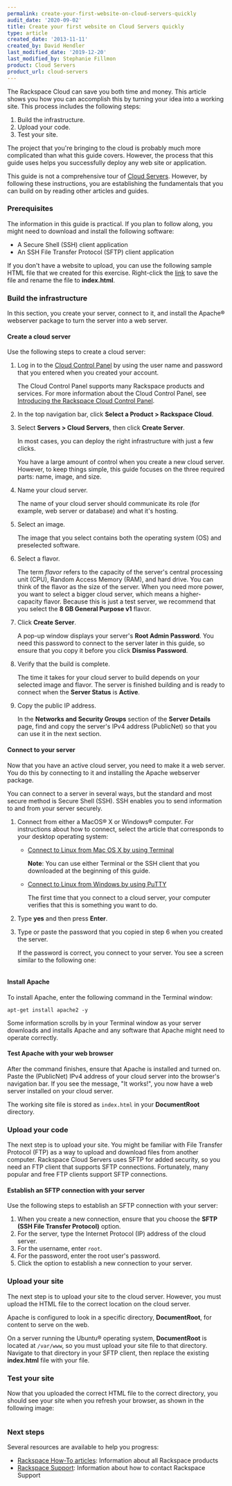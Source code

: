 ```yaml
---
permalink: create-your-first-website-on-cloud-servers-quickly
audit_date: '2020-09-02'
title: Create your first website on Cloud Servers quickly
type: article
created_date: '2013-11-11'
created_by: David Hendler
last_modified_date: '2019-12-20'
last_modified_by: Stephanie Fillmon
product: Cloud Servers
product_url: cloud-servers
---
```


The Rackspace Cloud can save you both time and money. This article shows
you how you can accomplish this by turning your idea into a working site.
This process includes the following steps:

1.  Build the infrastructure.
2.  Upload your code.
3.  Test your site.

The project that you're bringing to the cloud is probably much more
complicated than what this guide covers. However, the process that this
guide uses helps you successfully deploy any web site or application.

This guide is not a comprehensive tour of [Cloud
Servers](https://www.rackspace.com/cloud/servers).
However, by following these instructions, you are establishing the
fundamentals that you can build on by reading other articles and guides.

### Prerequisites

The information in this guide is practical. If you plan to follow along, you
might need to download and install the following software:

  - A Secure Shell (SSH) client application
  - An SSH File Transfer Protocol (SFTP) client application

If you don't have a website to upload, you can use the following sample HTML
file that we created for this exercise. Right-click the [link](https://docs-ospc.rackspace.com/support/how-to/cloud-servers/create-your-first-website-on-cloud-servers-quickly/download.html) to
save the file and rename the file to **index.html**.

### Build the infrastructure

In this section, you create your server, connect to it, and install the
Apache&reg; webserver package to turn the server into a web server.

#### Create a cloud server

Use the following steps to create a cloud server:

1.  Log in to the [Cloud Control Panel](https://login.rackspace.com) by using
    the user name and password that you entered when you created your account.

    The Cloud Control Panel supports many Rackspace products and services. For
    more information about the Cloud Control Panel, see [Introducing the
    Rackspace Cloud Control
    Panel](https://docs.rackspace.com/docs/introducing-the-rackspace-cloud-control-panel).

2.  In the top navigation bar, click **Select a Product > Rackspace Cloud**.

3.  Select **Servers > Cloud Servers**, then click **Create Server**.

    In most cases, you can deploy the right infrastructure with just a
    few clicks.

    You have a large amount of control when you create a new cloud server. However, to keep things simple, this guide focuses on the three required
    parts: name, image, and size.

3.  Name your cloud server.

    The name of your cloud server should communicate its role (for
    example, web server or database) and what it's hosting.

4.  Select an image.

    The image that you select contains both the operating system (OS) and
    preselected software.

5.  Select a flavor.

    The term _flavor_ refers to the capacity of the server's central
    processing unit (CPU), Random Access Memory (RAM), and hard drive.
    You can think of the flavor as the size of the server. When you need
    more power, you want to select a bigger cloud server, which means a
    higher-capacity flavor. Because this is just a test server, we
    recommend that you select the **8 GB General Purpose v1** flavor.

6.  Click **Create Server**.

    A pop-up window displays your server's **Root Admin Password**.
    You need this password to connect to the server later in this guide,
    so ensure that you copy it before you click **Dismiss Password**.

7.  Verify that the build is complete.

    The time it takes for your cloud server to build depends on your
    selected image and flavor. The server is finished building
    and is ready to connect when the **Server Status** is **Active**.

8.  Copy the public IP address.

    In the **Networks and Security Groups** section of the **Server Details**
    page, find and copy the server's IPv4 address (PublicNet) so that you can
    use it in the next section.

#### Connect to your server

Now that you have an active cloud server, you need to make it a
web server. You do this by connecting to it and installing the
Apache webserver package.

You can connect to a server in several ways, but the standard and most
secure method is Secure Shell (SSH). SSH enables you to send
information to and from your server securely.

1.  Connect from either a MacOS&reg; X or Windows&reg; computer. For
    instructions about how to connect, select the article that corresponds
    to your desktop operating system:

    -   [Connect to Linux from Mac OS X by using
        Terminal](https://docs-ospc.rackspace.com/support/how-to/cloud-servers/connecting-to-linux-from-mac-os-x-by-using-terminal/)

        **Note**: You can use either Terminal or the SSH client
        that you downloaded at the beginning of this guide.

    -   [Connect to Linux from Windows by using
        PuTTY](https://docs-ospc.rackspace.com/support/how-to/cloud-servers/connecting-to-linux-from-windows-by-using-putty)

        The first time that you connect to a cloud server, your computer
        verifies that this is something you want to do.

2.  Type **yes** and then press **Enter**.

3.  Type or paste the password that you copied in step 6 when you
    created the server.

    If the password is correct, you connect to your server. You see
    a screen similar to the following one:

    <img src="3768.16.png" alt="" title="">

#### Install Apache

To install Apache, enter the following command in the Terminal window:

    apt-get install apache2 -y

Some information scrolls by in your Terminal window as your server
downloads and installs Apache and any software that Apache might need to
operate correctly.

#### Test Apache with your web browser

After the command finishes, ensure that Apache is installed
and turned on. Paste the (PublicNet) IPv4 address of your cloud server
into the browser's navigation bar. If you see the message, "It works!",
you now have a web server installed on your cloud server.

The working site file is stored as ``index.html`` in your
**DocumentRoot** directory.

### Upload your code

The next step is to upload your site. You might be familiar with File
Transfer Protocol (FTP) as a way to upload and download files
from another computer. Rackspace Cloud Servers uses SFTP for added security,
so you need an FTP client that supports SFTP connections. Fortunately, many
popular and free FTP clients support SFTP connections.

#### Establish an SFTP connection with your server

Use the following steps to establish an SFTP connection with your server:

1.  When you create a new connection, ensure that you choose the **SFTP (SSH
    File Transfer Protocol)** option.
3.  For the server, type the Internet Protocol (IP) address of the cloud
    server.
4.  For the username, enter ``root``.
5.  For the password, enter the root user's password.
6.  Click the option to establish a new connection to your server.

### Upload your site

The next step is to upload your site to the cloud server. However, you must
upload the HTML file to the correct location on the cloud server.

Apache is configured to look in a specific directory, **DocumentRoot**, for
content to serve on the web.

On a server running the Ubuntu&reg; operating system, **DocumentRoot** is
located at ``/var/www``, so you must upload your site file to that directory.
Navigate to that directory in your SFTP client, then replace the existing
**index.html** file with your file.

### Test your site

Now that you uploaded the correct HTML file to the correct directory, you
should see your site when you refresh your browser, as shown in the following
image:

<img src="3768.26.png" alt="" title="">

### Next steps

Several resources are available to help you progress:

- [Rackspace How-To articles](https://docs-ospc.rackspace.com/support/how-to/): Information about all
  Rackspace products
- [Rackspace Support](https://www.rackspace.com/support): Information about
  how to contact Rackspace Support